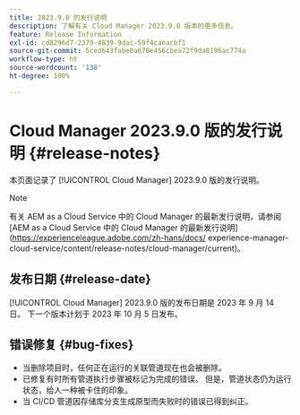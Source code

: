```yaml
---
title: 2023.9.0 的发行说明
description: 了解有关 Cloud Manager 2023.9.0 版本的更多信息。
feature: Release Information
exl-id: cd8296d7-2379-4839-9dac-59f4caeacbf1
source-git-commit: 5ced643fabe0a670e456cbea72f9da8196ac774a
workflow-type: ht
source-wordcount: '138'
ht-degree: 100%

---
```


# Cloud Manager 2023.9.0 版的发行说明 {#release-notes}

本页面记录了 [!UICONTROL Cloud Manager] 2023.9.0 版的发行说明。

>[!NOTE]
>
>有关 AEM as a Cloud Service 中的 Cloud Manager 的最新发行说明，请参阅 [AEM as a Cloud Service 中的 Cloud Manager 的最新发行说明](https://experienceleague.adobe.com/zh-hans/docs/ experience-manager-cloud-service/content/release-notes/cloud-manager/current)。

## 发布日期 {#release-date}

[!UICONTROL Cloud Manager] 2023.9.0 版的发布日期是 2023 年 9 月 14 日。 下一个版本计划于 2023 年 10 月 5 日发布。

## 错误修复 {#bug-fixes}

* 当删除项目时，任何正在运行的关联管道现在也会被删除。
* 已修复有时所有管道执行步骤被标记为完成的错误。 但是，管道状态仍为运行状态，给人一种被卡住的印象。
* 当 CI/CD 管道因存储库分支生成原型而失败时的错误已得到纠正。
